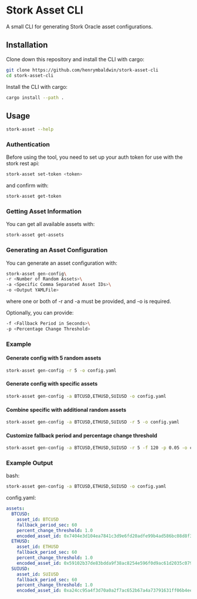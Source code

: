 # Stork Asset CLI

A small CLI for generating Stork Oracle asset configurations.

## Installation

Clone down this repository and install the CLI with cargo:

```bash
git clone https://github.com/henrymbaldwin/stork-asset-cli
cd stork-asset-cli
```
Install the CLI with cargo:

```bash
cargo install --path .
```


## Usage

```bash
stork-asset --help
```

### Authentication

Before using the tool, you need to set up your auth token for use with the stork rest api:

```bash
stork-asset set-token <token>
```
and confirm with:

```bash
stork-asset get-token
```

### Getting Asset Information

You can get all available assets with:

```bash
stork-asset get-assets
```

### Generating an Asset Configuration

You can generate an asset configuration with:

```bash
stork-asset gen-config\
-r <Number of Random Assets>\
-a <Specific Comma Separated Asset IDs>\
-o <Output YAMLFile>
```

where one or both of -r and -a must be provided, and -o is required.

Optionally, you can provide:

```bash
-f <Fallback Period in Seconds>\
-p <Percentage Change Threshold>
```

### Example

#### Generate config with 5 random assets
```bash
stork-asset gen-config -r 5 -o config.yaml
```

#### Generate config with specific assets
```bash
stork-asset gen-config -a BTCUSD,ETHUSD,SUIUSD -o config.yaml
```

#### Combine specific with additional random assets
```bash
stork-asset gen-config -a BTCUSD,ETHUSD,SUIUSD -r 5 -o config.yaml
```

#### Customize fallback period and percentage change threshold
```bash
stork-asset gen-config -a BTCUSD,ETHUSD,SUIUSD -r 5 -f 120 -p 0.05 -o config.yaml
```

### Example Output
bash:
```bash
stork-asset gen-config -a BTCUSD,ETHUSD,SUIUSD -o config.yaml
```
config.yaml:
```yaml
assets:
  BTCUSD:
    asset_id: BTCUSD
    fallback_period_sec: 60
    percent_change_threshold: 1.0
    encoded_asset_id: 0x7404e3d104ea7841c3d9e6fd20adfe99b4ad586bc08d8f3bd3afef894cf184de
  ETHUSD:
    asset_id: ETHUSD
    fallback_period_sec: 60
    percent_change_threshold: 1.0
    encoded_asset_id: 0x59102b37de83bdda9f38ac8254e596f0d9ac61d2035c07936675e87342817160
  SUIUSD:
    asset_id: SUIUSD
    fallback_period_sec: 60
    percent_change_threshold: 1.0
    encoded_asset_id: 0xa24cc95a4f3d70a0a2f7ac652b67a4a73791631ff06b4ee7f729097311169b81
```
